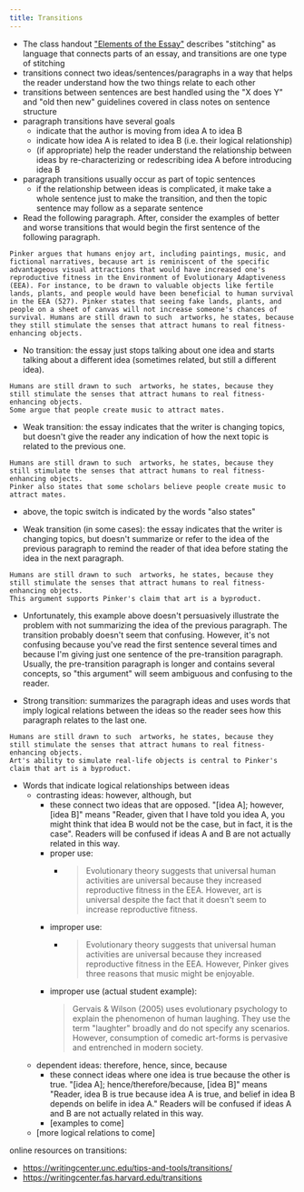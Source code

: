 ```yaml
---
title: Transitions
---
```


- The class handout ["Elements of the Essay"](https://canvas.nus.edu.sg/users/90279/files/2234502?verifier=LG7nuG6G2glrVweNdt79uMWx0EuUreNNLCBkdixt&wrap=1) describes "stitching" as language that connects parts of an essay, and transitions are one type of stitching
- transitions connect two ideas/sentences/paragraphs in a way that helps the reader understand how the two things relate to each other
- transitions between sentences are best handled using the "X does Y" and "old then new" guidelines covered in class notes on sentence structure <!-- add link when page is ready -->
- paragraph transitions have several goals
	- indicate that the author is moving from idea A to idea B
	- indicate how idea A is related to idea B (i.e. their logical relationship)
	- (if appropriate) help the reader understand the relationship between ideas by re-characterizing or redescribing idea A before introducing idea B
- paragraph transitions usually occur as part of topic sentences
	- if the relationship between ideas is complicated, it make take a whole sentence just to make the transition, and then the topic sentence may follow as a separate sentence
- Read the following paragraph. After, consider the examples of better and worse transitions that would begin the first sentence of the following paragraph.

```
Pinker argues that humans enjoy art, including paintings, music, and fictional narratives, because art is reminiscent of the specific advantageous visual attractions that would have increased one's reproductive fitness in the Environment of Evolutionary Adaptiveness (EEA). For instance, to be drawn to valuable objects like fertile lands, plants, and people would have been beneficial to human survival in the EEA (527). Pinker states that seeing fake lands, plants, and people on a sheet of canvas will not increase someone's chances of survival. Humans are still drawn to such  artworks, he states, because they still stimulate the senses that attract humans to real fitness-enhancing objects.
```

- No transition: the essay just stops talking about one idea and starts talking about a different idea (sometimes related, but still a different idea).

```
Humans are still drawn to such  artworks, he states, because they still stimulate the senses that attract humans to real fitness-enhancing objects.
Some argue that people create music to attract mates.
```

- Weak transition: the essay indicates that the writer is changing topics, but doesn't give the reader any indication of how the next topic is related to the previous one.

```
Humans are still drawn to such  artworks, he states, because they still stimulate the senses that attract humans to real fitness-enhancing objects.
Pinker also states that some scholars believe people create music to attract mates.
```

- above, the topic switch is indicated by the words "also states"

- Weak transition (in some cases): the essay indicates that the writer is changing topics, but doesn't summarize or refer to the idea of the  previous paragraph  to remind the reader of that idea before stating the idea in the next paragraph.

```
Humans are still drawn to such  artworks, he states, because they still stimulate the senses that attract humans to real fitness-enhancing objects.
This argument supports Pinker's claim that art is a byproduct.
```

- Unfortunately, this example above doesn't persuasively illustrate the problem with not summarizing the idea of the previous paragraph. The transition probably doesn't seem that confusing. However, it's not confusing  because you've read the first sentence several times and because I'm giving just one sentence of the pre-transition paragraph. Usually, the pre-transition paragraph is longer and contains several concepts, so "this argument" will seem ambiguous and confusing to the reader.

- Strong transition: summarizes the paragraph ideas and uses words that imply logical relations between the ideas so the reader sees how this paragraph relates to the last one.

```
Humans are still drawn to such  artworks, he states, because they still stimulate the senses that attract humans to real fitness-enhancing objects.
Art's ability to simulate real-life objects is central to Pinker's claim that art is a byproduct.
```

- Words that indicate logical relationships between ideas
	- contrasting ideas: however, although, but
		- these connect two ideas that are opposed. "[idea A]; however, [idea B]" means "Reader, given that I have told you idea A, you might think that idea B would not be the case, but in fact, it is the case". Readers will be confused if ideas A and B are not actually related in this way.
		- proper use:
			- > Evolutionary theory suggests that universal human activities are universal because they increased reproductive fitness in the EEA. However, art is universal despite the fact that it doesn't seem to increase reproductive fitness.
		- improper use:
			- > Evolutionary theory suggests that universal human activities are universal because they increased reproductive fitness in the EEA. However, Pinker gives three reasons that music might be enjoyable.
		- improper use (actual student example):
			> Gervais & Wilson (2005) uses evolutionary psychology to explain the phenomenon of human laughing. They use the term "laughter" broadly and do not specify any scenarios. However, consumption of comedic art-forms is pervasive and entrenched in modern society.
	- dependent ideas: therefore, hence, since, because
		- these connect ideas where one idea is true because the other is true. "[idea A]; hence/therefore/because, [idea B]" means "Reader, idea B is true because idea A is true, and belief in idea B depends on belife in idea A." Readers will be confused if ideas A and B are not actually related in this way.
		- [examples to come]
	- [more logical relations to come]

online resources on transitions:

- https://writingcenter.unc.edu/tips-and-tools/transitions/
- https://writingcenter.fas.harvard.edu/transitions

<!-- weak transition:
> Pinker then talks about why we are attracted to fictional stories. He highlights that the desire for fiction serves as a "cognitive adaptation," by noting its instructional value (539).

good transition:
> Pinker's case for attraction towards fictional stories is different. Instead of arguing that enjoying fiction is a byproduct, he highlights that enjoying fiction is a "cognitive adaptation," noting its instructional value (539).

- e.g. sentence to sentence transitions to revise
	- In the 'Beginner's Guide', the author cites cosmetics use as an example of behaviour that is explained by evolutionary psychology. Sexual selection is an evolutionary process that drives the survival of a species.
	-  Evolutionary psychology explains that people wear make-up in modern society to conform to societal beauty standards, which were also derived from evolution. Institutional facts are facts that "exist only because we all agree that they do" (144).
 -->
